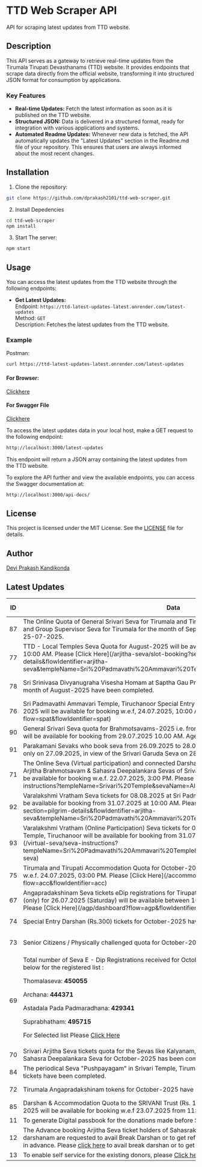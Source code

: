# TTD Web Scraper API

API for scraping latest updates from TTD website.

## Description

This API serves as a gateway to retrieve real-time updates from the Tirumala Tirupati Devasthanams (TTD) website. It provides endpoints that scrape data directly from the official website, transforming it into structured JSON format for consumption by applications.

### Key Features

- **Real-time Updates:** Fetch the latest information as soon as it is published on the TTD website.
- **Structured JSON:** Data is delivered in a structured format, ready for integration with various applications and systems.
- **Automated Readme Updates:** Whenever new data is fetched, the API automatically updates the "Latest Updates" section in the Readme.md file of your repository. This ensures that users are always informed about the most recent changes.

## Installation

1. Clone the repository:

```bash
git clone https://github.com/dprakash2101/ttd-web-scraper.git
```

2. Install Depedencies

```bash
cd ttd-web-scraper
npm install
```

3. Start The server:

```bash
npm start
```



## Usage

You can access the latest updates from the TTD website through the following endpoints:

- **Get Latest Updates:**  
  Endpoint: `https://ttd-latest-updates-latest.onrender.com/latest-updates`  
  Method: `GET`  
  Description: Fetches the latest updates from the TTD website.

### Example
Postman:
```bash
curl https://ttd-latest-updates-latest.onrender.com/latest-updates
```
#### For Browser:
 [Clickhere](https://ttd-latest-updates-latest.onrender.com/latest-updates)

 #### For Swagger File
 [Clickhere](https://ttd-latest-updates-latest.onrender.com/api-docs/)


To access the latest updates data in your local host, make a GET request to the following endpoint:

```bash
http://localhost:3000/latest-updates
```
This endpoint will return a JSON array containing the latest updates from the TTD website.

To explore the API further and view the available endpoints, you can access the Swagger documentation at:

```bash
http://localhost:3000/api-docs/
```

## License

This project is licensed under the MIT License. See the [LICENSE](LICENSE) file for details.

## Author

[Devi Prakash Kandikonda](https://github.com/dprakash2101)

## Latest Updates
<table><thead><tr><th>ID</th><th>Data</th><th>CTA</th><th>Is Internal Redirection</th><th>Redirection Link</th></tr></thead><tbody><tr><td>87</td><td>The Online Quota of General Srivari Seva for Tirumala and Tirupati, Navaneetha Seva, Parakamani Seva and Group Supervisor Seva for Tirumala for the month of September 2025 will be released at 3 PM on 25-07-2025.</td><td>Srivari Seva</td><td>null</td><td>N/A</td></tr><tr><td>77</td><td>TTD - Local Temples Seva Quota for August-2025 will be available for booking w.e.f 25.07.2025 at 10:00 AM. Please [Click Here](/arjitha-seva/slot-booking?section=pilgrim-details&flowIdentifier=arjitha-seva&templeName=Sri%20Padmavathi%20Ammavari%20Temple&sevaName=All)</td><td>TTD - Local Temples Seva</td><td>true</td><td>N/A</td></tr><tr><td>78</td><td>Sri Srinivasa Divyanugraha Visesha Homam at Saptha Gau Pradhakshina shala, Alipiri Tickets for the month of August-2025 have been completed.</td><td>Sri Srinivasa Divyanugraha Visesha Homam</td><td>true</td><td>N/A</td></tr><tr><td>76</td><td>Sri Padmavathi Ammavari Temple, Tiruchanoor Special Entry Darshan (Rs. 200/-) tickets for August-2025 will be available for booking w.e.f, 24.07.2025, 10:00 AM. Please [Click Here](/spat/slot-booking?flow=spat&flowIdentifier=spat)</td><td>Special Entry Darshan (Sri PAT)</td><td>true</td><td>N/A</td></tr><tr><td>90</td><td>General Srivari Seva quota for Brahmotsavams-2025 i.e. from 22.09.2025 to 01.10.2025 (10 days slot) will be available for booking from 29.07.2025 10.00 AM. Age limit 18 to 50 years only.</td><td>Srivari Seva (Brahmotsavam)</td><td>null</td><td>N/A</td></tr><tr><td>91</td><td>Parakamani Sevaks who book seva from 26.09.2025 to 28.09.2025 will be allowed for Srivari Darshan only on 27.09.2025, in view of the Srivari Garuda Seva on 28.09.2025.</td><td>Srivari Seva</td><td>null</td><td>N/A</td></tr><tr><td>71</td><td>The Online Seva (Virtual participation) and connected Darshan quota for Kalyanothsavam, Unjal Seva, Arjitha Brahmotsavam & Sahasra Deepalankara Sevas of Srivari Temple, Tirumala for October-2025 will be available for booking w.e.f. 22.07.2025, 3:00 PM. Please [Click Here](/virtual-seva/seva-instructions?templeName=Srivari%20Temple&sevaName=All&flowIdentifier=virtual-seva)</td><td>The Online Seva (Virtual participation)</td><td>true</td><td>N/A</td></tr><tr><td>92</td><td>Varalakshmi Vratham Seva tickets for 08.08.2025 at Sri Padmavathi Ammavari Temple, Tiruchanoor will be available for booking from 31.07.2025 at 10:00 AM. Please [Click Here](/arjitha-seva/slot-booking?section=pilgrim-details&flowIdentifier=arjitha-seva&templeName=Sri%20Padmavathi%20Ammavari%20Temple&sevaName=Varalakshmi%20Vratham)</td><td>Varalakshmi Vratam</td><td>true</td><td>N/A</td></tr><tr><td>93</td><td>Varalakshmi Vratham (Online Participation) Seva tickets for 08.08.2025 at Sri Padmavathi Ammavari Temple, Tiruchanoor will be available for booking from 31.07.2025 at 10:00 AM. Please [Click Here](/virtual-seva/seva-instructions?templeName=Sri%20Padmavathi%20Ammavari%20Temple&flowIdentifier=virtual-seva&flow=virtual-seva)</td><td>Varalakshmi Vratham (Online Participation)</td><td>true</td><td>N/A</td></tr><tr><td>75</td><td>Tirumala and Tirupati Accommodation Quota for October-2025 will be available for booking w.e.f. 24.07.2025, 03:00 PM. Please [Click Here](/accommodation/instructions?flow=acc&flowIdentifier=acc)</td><td>Tirumala and Tirupati Accommodation</td><td>true</td><td>N/A</td></tr><tr><td>67</td><td>Angapradakshinam Seva tickets eDip registrations for Tirupati (Urban and Rural) and Tirumala locals (only) for 26.07.2025 (Saturday) will be available between 10:00 a.m. to 4:00 p.m. on 24.07.2025. Please [Click Here](/agp/dashboard?flow=agp&flowIdentifier=agp)</td><td>Angapradakshinam Seva tickets eDip registrations</td><td>true</td><td>N/A</td></tr><tr><td>74</td><td>Special Entry Darshan (Rs.300) tickets for October-2025 have been completed.</td><td>Special Entry Darshan (Sri TT)</td><td>true</td><td>N/A</td></tr><tr><td>73</td><td>Senior Citizens / Physically challenged quota for October-2025 has been completed.</td><td>Senior Citizens / Physically challenged quota</td><td>true</td><td>N/A</td></tr><tr><td>69</td><td> Total number of Seva E - Dip Registrations received for October-2025 Srivari Arjitha Sevas and check below for the registered list :

Thomalaseva: **450055**

Archana: **444371**

Astadala Pada Padmaradhana: **429341**

Suprabhatham: **495715**

For Selected list Please [Click Here](https://ttdevasthanams.ap.gov.in/assets/misc/images/v4/PROD_DIP_SELECTION_2025_07_21_2025_07_21_EDIP_SELECTIONS%201.pdf)</td><td>Srivari Arjitha Seva tickets Electronic DIP Registrations</td><td>false</td><td>N/A</td></tr><tr><td>70</td><td>Srivari Arjitha Seva tickets quota for the Sevas like Kalyanam, Unjal Seva, Arjitha Brahmotsavam, and Sahasra Deepalankara Seva for October-2025 has been completed.</td><td>Srivari Arjitha Sevas</td><td>true</td><td>N/A</td></tr><tr><td>84</td><td>The periodical Seva "Pushpayagam" in Srivari Temple, Tirumala will be conducted on 30.10.2025, Seva tickets have been completed.</td><td>Pushpayagam</td><td>true</td><td>N/A</td></tr><tr><td>72</td><td>Tirumala Angapradakshinam tokens for October-2025 have been completed.</td><td>Tirumala Angapradakshinam</td><td>true</td><td>N/A</td></tr><tr><td>85</td><td>Darshan & Accommodation Quota to the SRIVANI Trust (Rs. 10,000/-) donors for the month of October – 2025 will be available for booking w.e.f 23.07.2025 from 11:00 AM onwards</td><td>Srivani Trust</td><td>null</td><td>N/A</td></tr><tr><td>11</td><td>To generate Digital passbook for the donations made before September 2016, please [click here](https://tirupatibalaji.ap.gov.in/#/donorPassbook)</td><td>N/A</td><td>null</td><td>N/A</td></tr><tr><td>12</td><td>The Advance booking Arjitha Seva ticket holders of Sahasrakalasabhishekam, Vishesha Pooja, Nijapada darshanam are requested to avail Break Darshan or to get refund instead of Seva for their booking made in advance. Please [click here](https://arjithaseva.tirupatibalaji.ap.gov.in/#/) to avail break darshan or to get refund.</td><td>N/A</td><td>null</td><td>N/A</td></tr><tr><td>13</td><td>To enable self service for the existing    donors, please [Click here](https://tirupatibalaji.ap.gov.in/#/donorSelfservice) </td><td>donor self service</td><td>null</td><td>N/A</td></tr></tbody></table>
